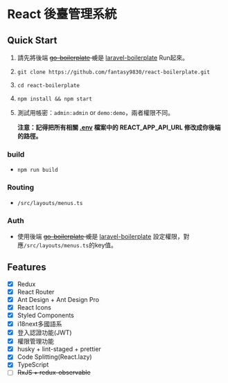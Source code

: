 # React 後臺管理系統

## Quick Start

1. 請先將後端 ~~[go-boilerplate](https://github.com/fantasy9830/go-boilerplate) 或是~~ [laravel-boilerplate](https://github.com/fantasy9830/laravel-boilerplate) Run起來。

1. `git clone https://github.com/fantasy9830/react-boilerplate.git`

1. `cd react-boilerplate`

1. `npm install && npm start`

1. 測試用帳密：`admin:admin` or `demo:demo`，兩者權限不同。

    **注意：記得把所有相關 [.env](https://bit.ly/2P5JDiP) 檔案中的 REACT_APP_API_URL 修改成你後端的路徑。**

### build

* `npm run build`

### Routing

* `/src/layouts/menus.ts`

### Auth

* 使用後端 ~~[go-boilerplate](https://github.com/fantasy9830/go-boilerplate) 或是~~ [laravel-boilerplate](https://github.com/fantasy9830/laravel-boilerplate) 設定權限，對應`/src/layouts/menus.ts`的key值。

## Features

* [x] Redux
* [x] React Router
* [x] Ant Design + Ant Design Pro
* [x] React Icons
* [x] Styled Components
* [x] i18next多國語系
* [x] 登入認證功能(JWT)
* [x] 權限管理功能
* [x] husky + lint-staged + prettier
* [x] Code Splitting(React.lazy)
* [x] TypeScript
* [ ] ~~RxJS + redux-observable~~
